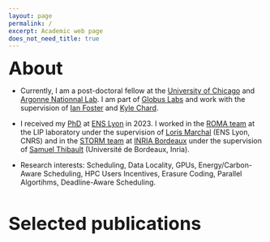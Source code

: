 ```yaml
---
layout: page
permalink: /
excerpt: Academic web page
does_not_need_title: true
---
```

<h1 style="margin:0px; font-size: 36px">About</h1>

- Currently, I am a post-doctoral fellow at the <a href="https://www.uchicago.edu/">University of Chicago</a> and <a href="https://www.anl.gov/">Argonne Nationnal Lab</a>. 
I am part of <a href="https://labs.globus.org/">Globus Labs</a> and work with the supervision of <a href="https://www.anl.gov/profile/ian-t-foster">Ian Foster</a> and <a href="https://cs.uchicago.edu/people/kyle-chard/">Kyle Chard</a>.

- I received my <a href="https://theses.hal.science/tel-04260094/file/GONTHIER_Maxime_2023ENSL0061.pdf">PhD</a> at <a href="http://www.ens-lyon.fr/">ENS Lyon</a> in 2023. I worked in the <a href="http://www.ens-lyon.fr/LIP/ROMA/">ROMA team</a> at the LIP laboratory under the supervision of <a href="http://perso.ens-lyon.fr/loris.marchal/" label="Loris MARCHAL website">Loris Marchal</a> (ENS Lyon, CNRS) and in the <a href="https://www.inria.fr/fr/storm">STORM team</a> at <a href="https://www.inria.fr/fr/centre-inria-universite-bordeaux">INRIA Bordeaux</a> under the supervision of <a href="https://dept-info.labri.fr/~thibault/" label="link to the Samuel THIBAULT's website"> Samuel Thibault</a> (Université de Bordeaux, Inria).</p>

- Research interests: Scheduling, Data Locality, GPUs, Energy/Carbon-Aware Scheduling, HPC Users Incentives, Erasure Coding, Parallel Algortihms, Deadline-Aware Scheduling.

<h1 style="font-size: 36px">Selected publications</h1>

<!-- <div class="row publications">
    <div class="col-sm-5 vcenter marginbottom">
        <img class="img-responsive pub-image" src="/assets/about/survey.png" alt="" />
    </div>
    <div class="col-sm-7 vcenter" style="margin-right: -4px; text-align: justify;">
        <p class="title">title</p>
        <p class="authors">Authors</p>
        <p class="conf">conf</p>
        <p class="description">
            description.
        </p>
        <div class="links">
            <a href="paper_pdf_link">Paper</a>
        </div>
    </div>
</div>

<br/>
<h1 style="font-size: 36px">Selected XXX</h1> -->
<!-- <div class="row projects">
    <div class="col col-sm-3 vcenter imgcol marginbottom">
        <img class="img-responsive proj-img" src="/assets/about/metasolver.png" alt=""/>
    </div>
    <div class="col col-sm-9 vcenter" style="margin-right: -4px; text-align: justify;">
        <p class="title">Title</p>
        <p class="description">
        blablabla
        </p>
        <div class="links">
            <a href="link">Code</a>
        </div>
    </div>
</div>
 -->